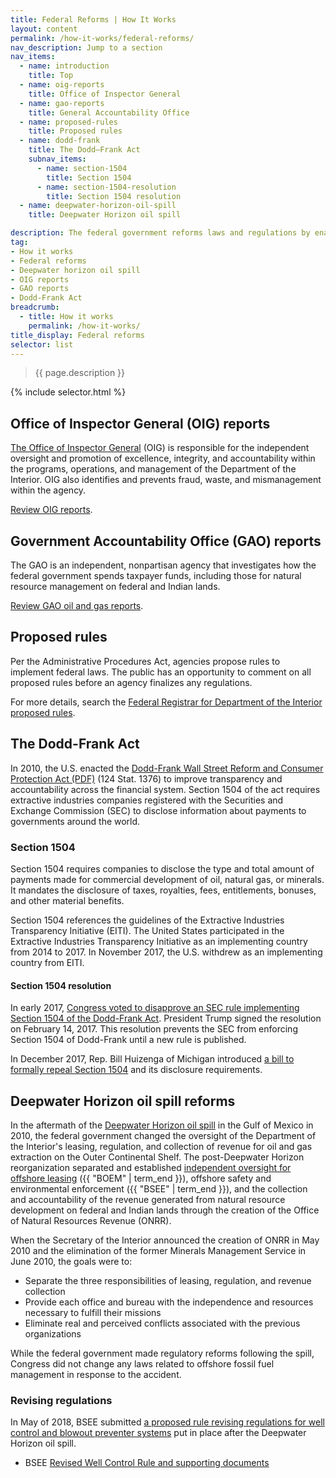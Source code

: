 ```yaml
---
title: Federal Reforms | How It Works
layout: content
permalink: /how-it-works/federal-reforms/
nav_description: Jump to a section
nav_items:
  - name: introduction
    title: Top
  - name: oig-reports
    title: Office of Inspector General
  - name: gao-reports
    title: General Accountability Office
  - name: proposed-rules
    title: Proposed rules
  - name: dodd-frank
    title: The Dodd–Frank Act
    subnav_items:
      - name: section-1504
        title: Section 1504
      - name: section-1504-resolution
        title: Section 1504 resolution
  - name: deepwater-horizon-oil-spill
    title: Deepwater Horizon oil spill

description: The federal government reforms laws and regulations by enacting new legislation and proposing new rules to implement the legislation. Reforms are recommended by oversight organizations, such as the Inspector General or the Government Accountability Office.
tag:
- How it works
- Federal reforms
- Deepwater horizon oil spill
- OIG reports
- GAO reports
- Dodd-Frank Act
breadcrumb:
  - title: How it works
    permalink: /how-it-works/
title_display: Federal reforms
selector: list
---
```


> {{ page.description }}

{% include selector.html %}

<h2 id="oig-reports">Office of Inspector General (OIG) reports</h2>

[The Office of Inspector General](https://www.doioig.gov/) (OIG) is responsible for the independent oversight and promotion of excellence, integrity, and accountability within the programs, operations, and management of the Department of the Interior. OIG also identifies and prevents fraud, waste, and mismanagement within the agency.

[Review OIG reports](https://www.doioig.gov/reports).

<h2 id="gao-reports">Government Accountability Office (GAO) reports</h2>

The GAO is an independent, nonpartisan agency that investigates how the federal government spends taxpayer funds, including those for natural resource management on federal and Indian lands.

[Review GAO oil and gas reports](http://www.gao.gov/key_issues/oil_and_natural_gas/issue_summary).

## Proposed rules

Per the Administrative Procedures Act, agencies propose rules to implement federal laws. The public has an opportunity to comment on all proposed rules before an agency finalizes any regulations.

For more details, search the [Federal Registrar for Department of the Interior proposed rules](https://www.federalregister.gov/documents/search?conditions%5Bagencies%5D%5B%5D=interior-department&conditions%5Btype%5D%5B%5D=PRORULE).

<h2 id="dodd-frank">The Dodd-Frank Act</h2>

In 2010, the U.S. enacted the [Dodd-Frank Wall Street Reform and Consumer Protection Act (PDF)](http://www.gpo.gov/fdsys/pkg/PLAW-111publ203/pdf/PLAW-111publ203.pdf) (124 Stat. 1376) to improve transparency and accountability across the financial system. Section 1504 of the act requires extractive industries companies registered with the Securities and Exchange Commission (SEC) to disclose information about payments to governments around the world.

### Section 1504

Section 1504 requires companies to disclose the type and total amount of payments made for commercial development of oil, natural gas, or minerals. It mandates the disclosure of taxes, royalties, fees, entitlements, bonuses, and other material benefits. 

Section 1504 references the guidelines of the Extractive Industries Transparency Initiative (EITI). The United States participated in the Extractive Industries Transparency Initiative as an implementing country from 2014 to 2017. In November 2017, the U.S. withdrew as an implementing country from EITI.

#### Section 1504 resolution

In early 2017, [Congress voted to disapprove an SEC rule implementing Section 1504 of the Dodd-Frank Act](https://www.congress.gov/bill/115th-congress/house-joint-resolution/41/). President Trump signed the resolution on February 14, 2017. This resolution prevents the SEC from enforcing Section 1504 of Dodd-Frank until a new rule is published.

In December 2017, Rep. Bill Huizenga of Michigan introduced [a bill to formally repeal Section 1504](https://www.congress.gov/bill/115th-congress/house-bill/4519/) and its disclosure requirements.

<h2 id="deepwater-horizon-oil-spill">Deepwater Horizon oil spill reforms</h2>

In the aftermath of the [Deepwater Horizon oil spill](http://www.gpo.gov/fdsys/pkg/GPO-OILCOMMISSION/pdf/GPO-OILCOMMISSION.pdf) in the Gulf of Mexico in 2010, the federal government changed the oversight of the Department of the Interior's leasing, regulation, and collection of revenue for oil and gas extraction on the Outer Continental Shelf. The post-Deepwater Horizon reorganization separated and established [independent oversight for offshore leasing](http://www.boem.gov/Reforms-since-the-Deepwater-Horizon-Tragedy/) ({{ "BOEM" | term_end }}), offshore safety and environmental enforcement ({{ "BSEE" | term_end }}), and the collection and accountability of the revenue generated from natural resource development on federal and Indian lands through the creation of the Office of Natural Resources Revenue (ONRR).

When the Secretary of the Interior announced the creation of ONRR in May 2010 and the elimination of the former Minerals Management Service in June 2010, the goals were to:

- Separate the three responsibilities of leasing, regulation, and revenue collection
- Provide each office and bureau with the independence and resources necessary to fulfill their missions
- Eliminate real and perceived conflicts associated with the previous organizations

While the federal government made regulatory reforms following the spill, Congress did not change any laws related to offshore fossil fuel management in response to the accident.

### Revising regulations

In May of 2018, BSEE submitted [a proposed rule revising regulations for well control and blowout preventer systems](https://www.federalregister.gov/documents/2018/07/05/2018-14483/oil-and-gas-and-sulfur-operations-in-the-outer-continental-shelf-blowout-preventer-systems-and-well) put in place after the Deepwater Horizon oil spill.

- BSEE [Revised Well Control Rule and supporting documents](https://www.bsee.gov/guidance-and-regulations/regulations/revised-well-control-rule-summary-page)
